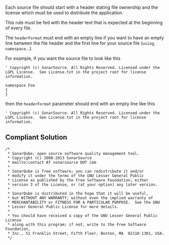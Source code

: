 
Each source file should start with a header stating file ownership and the license which must be used to distribute the application.

This rule must be fed with the header text that is expected at the beginning of every file.

The `headerFormat` must end with an empty line if you want to have an empty line between the file header and the first line for your source file (`using`, `namespace`...).

For example, if you want the source file to look like this


    ' Copyright (c) SonarSource. All Rights Reserved. Licensed under the LGPL License.  See License.txt in the project root for license information.
    
    namespace Foo
    {
    }


then the `headerFormat` parameter should end with an empty line like this


    ' Copyright (c) SonarSource. All Rights Reserved. Licensed under the LGPL License.  See License.txt in the project root for license information.


## Compliant Solution


    /*
     * SonarQube, open source software quality management tool.
     * Copyright (C) 2008-2013 SonarSource
     * mailto:contact AT sonarsource DOT com
     *
     * SonarQube is free software; you can redistribute it and/or
     * modify it under the terms of the GNU Lesser General Public
     * License as published by the Free Software Foundation; either
     * version 3 of the License, or (at your option) any later version.
     *
     * SonarQube is distributed in the hope that it will be useful,
     * but WITHOUT ANY WARRANTY; without even the implied warranty of
     * MERCHANTABILITY or FITNESS FOR A PARTICULAR PURPOSE.  See the GNU
     * Lesser General Public License for more details.
     *
     * You should have received a copy of the GNU Lesser General Public License
     * along with this program; if not, write to the Free Software Foundation,
     * Inc., 51 Franklin Street, Fifth Floor, Boston, MA  02110-1301, USA.
     */

